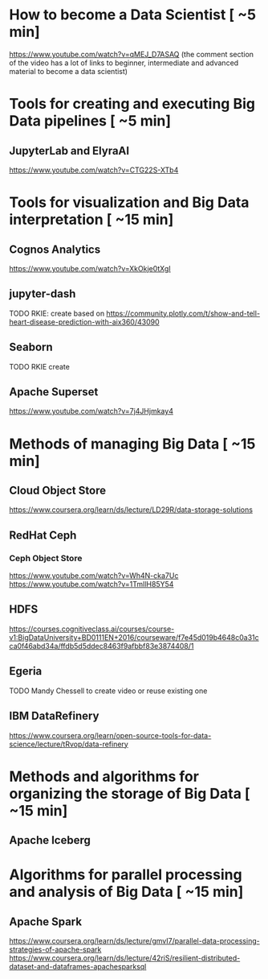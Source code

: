 # How to become a  Data Scientist [ ~5 min]

https://www.youtube.com/watch?v=qMEJ_D7ASAQ
(the comment section of the video has a lot of links to beginner, intermediate and advanced material to become a data scientist)

# Tools for creating and executing Big Data pipelines [ ~5 min]

## JupyterLab and ElyraAI
https://www.youtube.com/watch?v=CTG22S-XTb4

# Tools for visualization and Big Data interpretation [ ~15 min]

## Cognos Analytics
https://www.youtube.com/watch?v=XkOkje0tXgI

## jupyter-dash
TODO RKIE: create based on 
https://community.plotly.com/t/show-and-tell-heart-disease-prediction-with-aix360/43090

## Seaborn
TODO RKIE create

## Apache Superset
https://www.youtube.com/watch?v=7j4JHjmkay4

# Methods of managing Big Data [ ~15 min]

## Cloud Object Store
https://www.coursera.org/learn/ds/lecture/LD29R/data-storage-solutions

## RedHat Ceph
### Ceph Object Store
https://www.youtube.com/watch?v=Wh4N-cka7Uc  
https://www.youtube.com/watch?v=1TmIlH85Y54

## HDFS
https://courses.cognitiveclass.ai/courses/course-v1:BigDataUniversity+BD0111EN+2016/courseware/f7e45d019b4648c0a31cca0f46abd34a/ffdb5d5ddec8463f9afbbf83e3874408/1

## Egeria
TODO Mandy Chessell to create video or reuse existing one

## IBM DataRefinery 
https://www.coursera.org/learn/open-source-tools-for-data-science/lecture/tRvop/data-refinery

# Methods and algorithms for organizing the storage of Big Data [ ~15 min]

## Apache Iceberg  

# Algorithms for parallel processing and analysis of Big Data [ ~15 min]

## Apache Spark
https://www.coursera.org/learn/ds/lecture/gmvI7/parallel-data-processing-strategies-of-apache-spark  
https://www.coursera.org/learn/ds/lecture/42riS/resilient-distributed-dataset-and-dataframes-apachesparksql

